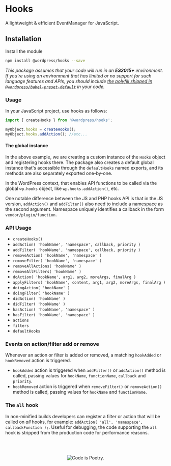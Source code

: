 # Hooks

A lightweight & efficient EventManager for JavaScript.

## Installation

Install the module

```bash
npm install @wordpress/hooks --save
```

_This package assumes that your code will run in an **ES2015+** environment. If you're using an environment that has limited or no support for such language features and APIs, you should include [the polyfill shipped in `@wordpress/babel-preset-default`](https://github.com/WordPress/gutenberg/tree/HEAD/packages/babel-preset-default#polyfill) in your code._

### Usage

In your JavaScript project, use hooks as follows:

```javascript
import { createHooks } from '@wordpress/hooks';

myObject.hooks = createHooks();
myObject.hooks.addAction(); //etc...
```

#### The global instance

In the above example, we are creating a custom instance of the `Hooks` object and registering hooks there. The package also creates a default global instance that's accessible through the `defaultHooks` named exports, and its methods are also separately exported one-by-one.

In the WordPress context, that enables API functions to be called via the global `wp.hooks` object, like `wp.hooks.addAction()`, etc.

One notable difference between the JS and PHP hooks API is that in the JS version, `addAction()` and `addFilter()` also need to include a namespace as the second argument. Namespace uniquely identifies a callback in the form `vendor/plugin/function`.

### API Usage

-   `createHooks()`
-   `addAction( 'hookName', 'namespace', callback, priority )`
-   `addFilter( 'hookName', 'namespace', callback, priority )`
-   `removeAction( 'hookName', 'namespace' )`
-   `removeFilter( 'hookName', 'namespace' )`
-   `removeAllActions( 'hookName' )`
-   `removeAllFilters( 'hookName' )`
-   `doAction( 'hookName', arg1, arg2, moreArgs, finalArg )`
-   `applyFilters( 'hookName', content, arg1, arg2, moreArgs, finalArg )`
-   `doingAction( 'hookName' )`
-   `doingFilter( 'hookName' )`
-   `didAction( 'hookName' )`
-   `didFilter( 'hookName' )`
-   `hasAction( 'hookName', 'namespace' )`
-   `hasFilter( 'hookName', 'namespace' )`
-   `actions`
-   `filters`
-   `defaultHooks`

### Events on action/filter add or remove

Whenever an action or filter is added or removed, a matching `hookAdded` or `hookRemoved` action is triggered.

-   `hookAdded` action is triggered when `addFilter()` or `addAction()` method is called, passing values for `hookName`, `functionName`, `callback` and `priority`.
-   `hookRemoved` action is triggered when `removeFilter()` or `removeAction()` method is called, passing values for `hookName` and `functionName`.

### The `all` hook

In non-minified builds developers can register a filter or action that will be called on _all_ hooks, for example: `addAction( 'all', 'namespace', callbackFunction );`. Useful for debugging, the code supporting the `all` hook is stripped from the production code for performance reasons.

<br/><br/><p align="center"><img src="https://s.w.org/style/images/codeispoetry.png?1" alt="Code is Poetry." /></p>
